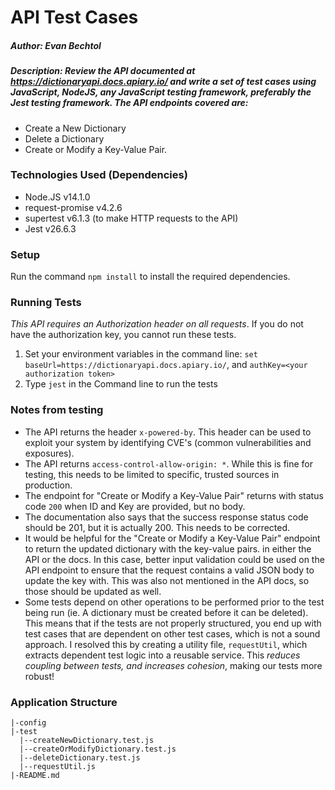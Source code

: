 # API Test Cases
##### **Author:** Evan Bechtol

##### **Description:** Review the API documented at https://dictionaryapi.docs.apiary.io/ and write a set of test cases using JavaScript, NodeJS, any JavaScript testing framework, preferably the Jest testing framework. The API endpoints covered are:

- Create a New Dictionary
- Delete a Dictionary
- Create or Modify a Key-Value Pair.

### Technologies Used (Dependencies)
 
- Node.JS v14.1.0
- request-promise v4.2.6
- supertest v6.1.3 (to make HTTP requests to the API)
- Jest v26.6.3

### Setup

Run the command `npm install` to install the required dependencies.

### Running Tests

*This API requires an Authorization header on all requests*. If you do not have the authorization key, you cannot run these tests.
1. Set your environment variables in the command line: `set baseUrl=https://dictionaryapi.docs.apiary.io/`, and `authKey=<your authorization token>`
2. Type `jest` in the Command line to run the tests

### Notes from testing

- The API returns the header `x-powered-by`. This header can be used to exploit your system by identifying CVE's (common vulnerabilities and exposures).
- The API returns `access-control-allow-origin: *`. While this is fine for testing, this needs to be limited to specific, trusted sources in production.
- The endpoint for "Create or Modify a Key-Value Pair" returns with status code `200` when ID and Key are provided, but no body.
- The documentation also says that the success response status code should be 201, but it is actually 200. This needs to be corrected.
- It would be helpful for the "Create or Modify a Key-Value Pair" endpoint to return the updated dictionary with the key-value pairs.
in either the API or the docs. In this case, better input validation could be used on the API endpoint to ensure that the request
contains a valid JSON body to update the key with. This was also not mentioned in the API docs, so those should be updated as well.
- Some tests depend on other operations to be performed prior to the test being run (ie. A dictionary must be created before it can be deleted).
This means that if the tests are not properly structured, you end up with test cases that are dependent on other test cases, which is not a sound approach.
I resolved this by creating a utility file, `requestUtil`, which extracts dependent test logic into a reusable service. 
This *reduces coupling between tests, and increases cohesion*, making our tests more robust!
 
### Application Structure
```
|-config
|-test
  |--createNewDictionary.test.js
  |--createOrModifyDictionary.test.js
  |--deleteDictionary.test.js
  |--requestUtil.js
|-README.md
```
